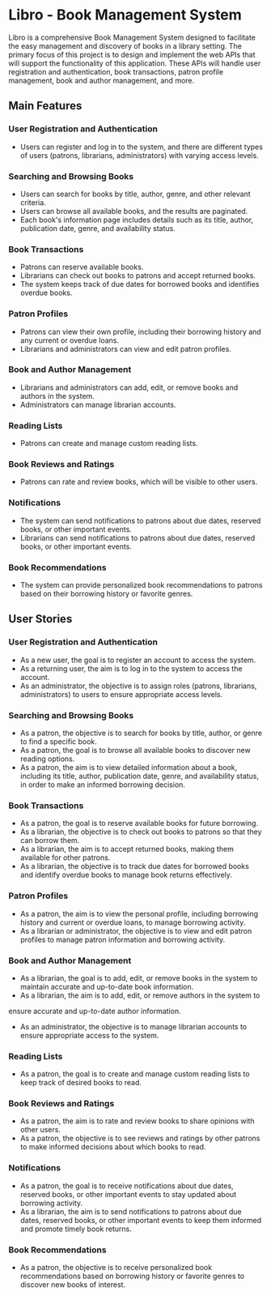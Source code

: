 # Libro - Book Management System

Libro is a comprehensive Book Management System designed to facilitate the easy management and discovery of books in a library setting. The primary focus of this project is to design and implement the web APIs that will support the functionality of this application. These APIs will handle user registration and authentication, book transactions, patron profile management, book and author management, and more.

## Main Features

### User Registration and Authentication

- Users can register and log in to the system, and there are different types of users (patrons, librarians, administrators) with varying access levels.

### Searching and Browsing Books

- Users can search for books by title, author, genre, and other relevant criteria.
- Users can browse all available books, and the results are paginated.
- Each book's information page includes details such as its title, author, publication date, genre, and availability status.

### Book Transactions

- Patrons can reserve available books.
- Librarians can check out books to patrons and accept returned books.
- The system keeps track of due dates for borrowed books and identifies overdue books.

### Patron Profiles

- Patrons can view their own profile, including their borrowing history and any current or overdue loans.
- Librarians and administrators can view and edit patron profiles.

### Book and Author Management

- Librarians and administrators can add, edit, or remove books and authors in the system.
- Administrators can manage librarian accounts.

### Reading Lists

- Patrons can create and manage custom reading lists.

### Book Reviews and Ratings

- Patrons can rate and review books, which will be visible to other users.

### Notifications

- The system can send notifications to patrons about due dates, reserved books, or other important events.
- Librarians can send notifications to patrons about due dates, reserved books, or other important events.

### Book Recommendations

- The system can provide personalized book recommendations to patrons based on their borrowing history or favorite genres.

## User Stories

### User Registration and Authentication

- As a new user, the goal is to register an account to access the system.
- As a returning user, the aim is to log in to the system to access the account.
- As an administrator, the objective is to assign roles (patrons, librarians, administrators) to users to ensure appropriate access levels.

### Searching and Browsing Books

- As a patron, the objective is to search for books by title, author, or genre to find a specific book.
- As a patron, the goal is to browse all available books to discover new reading options.
- As a patron, the aim is to view detailed information about a book, including its title, author, publication date, genre, and availability status, in order to make an informed borrowing decision.

### Book Transactions

- As a patron, the goal is to reserve available books for future borrowing.
- As a librarian, the objective is to check out books to patrons so that they can borrow them.
- As a librarian, the aim is to accept returned books, making them available for other patrons.
- As a librarian, the objective is to track due dates for borrowed books and identify overdue books to manage book returns effectively.

### Patron Profiles

- As a patron, the aim is to view the personal profile, including borrowing history and current or overdue loans, to manage borrowing activity.
- As a librarian or administrator, the objective is to view and edit patron profiles to manage patron information and borrowing activity.

### Book and Author Management

- As a librarian, the goal is to add, edit, or remove books in the system to maintain accurate and up-to-date book information.
- As a librarian, the aim is to add, edit, or remove authors in the system to

 ensure accurate and up-to-date author information.
- As an administrator, the objective is to manage librarian accounts to ensure appropriate access to the system.

### Reading Lists

- As a patron, the goal is to create and manage custom reading lists to keep track of desired books to read.

### Book Reviews and Ratings

- As a patron, the aim is to rate and review books to share opinions with other users.
- As a patron, the objective is to see reviews and ratings by other patrons to make informed decisions about which books to read.

### Notifications

- As a patron, the goal is to receive notifications about due dates, reserved books, or other important events to stay updated about borrowing activity.
- As a librarian, the aim is to send notifications to patrons about due dates, reserved books, or other important events to keep them informed and promote timely book returns.

### Book Recommendations

- As a patron, the objective is to receive personalized book recommendations based on borrowing history or favorite genres to discover new books of interest.
